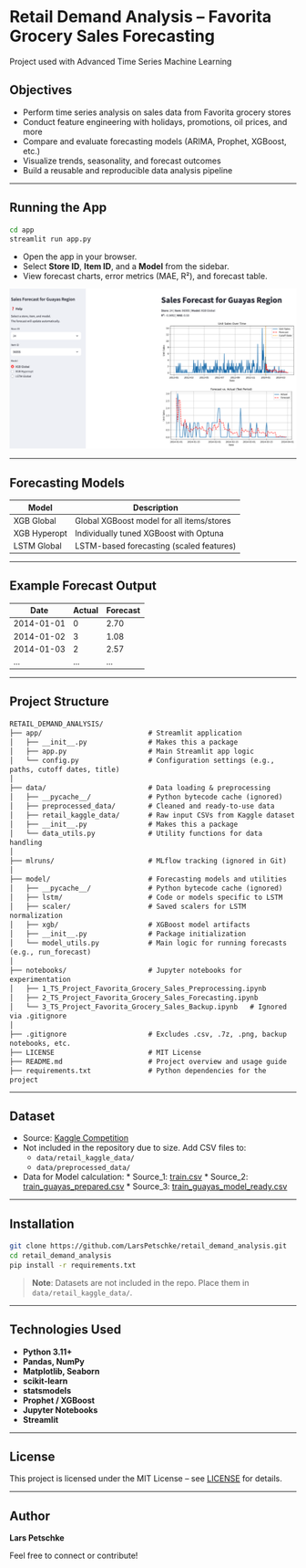 # Retail Demand Analysis – Favorita Grocery Sales Forecasting
Project used with Advanced Time Series Machine Learning


## Objectives

- Perform time series analysis on sales data from Favorita grocery stores
- Conduct feature engineering with holidays, promotions, oil prices, and more
- Compare and evaluate forecasting models (ARIMA, Prophet, XGBoost, etc.)
- Visualize trends, seasonality, and forecast outcomes
- Build a reusable and reproducible data analysis pipeline

---

## Running the App

```bash
cd app
streamlit run app.py
```

- Open the app in your browser.
- Select **Store ID**, **Item ID**, and a **Model** from the sidebar.
- View forecast charts, error metrics (MAE, R²), and forecast table.

![App Screenshow](app/app_screenshot.png)

---

## Forecasting Models

| Model            | Description                              |
|------------------|------------------------------------------|
| XGB Global       | Global XGBoost model for all items/stores |
| XGB Hyperopt     | Individually tuned XGBoost with Optuna    |
| LSTM Global      | LSTM-based forecasting (scaled features)  |

---
## Example Forecast Output

| Date       | Actual | Forecast |
|------------|--------|----------|
| 2014-01-01 | 0      | 2.70     |
| 2014-01-02 | 3      | 1.08     |
| 2014-01-03 | 2      | 2.57     |
| ...        | ...    | ...      |

---

## Project Structure

```
RETAIL_DEMAND_ANALYSIS/
├── app/                          # Streamlit application
│   ├── __init__.py               # Makes this a package
│   ├── app.py                    # Main Streamlit app logic
│   └── config.py                 # Configuration settings (e.g., paths, cutoff dates, title)
│
├── data/                         # Data loading & preprocessing
│   ├── __pycache__/              # Python bytecode cache (ignored)
│   ├── preprocessed_data/        # Cleaned and ready-to-use data
│   ├── retail_kaggle_data/       # Raw input CSVs from Kaggle dataset
│   ├── __init__.py               # Makes this a package
│   └── data_utils.py             # Utility functions for data handling
│
├── mlruns/                       # MLflow tracking (ignored in Git)
│
├── model/                        # Forecasting models and utilities
│   ├── __pycache__/              # Python bytecode cache (ignored)
│   ├── lstm/                     # Code or models specific to LSTM
│   ├── scaler/                   # Saved scalers for LSTM normalization
│   ├── xgb/                      # XGBoost model artifacts
│   ├── __init__.py               # Package initialization
│   └── model_utils.py            # Main logic for running forecasts (e.g., run_forecast)
│
├── notebooks/                    # Jupyter notebooks for experimentation
│   ├── 1_TS_Project_Favorita_Grocery_Sales_Preprocessing.ipynb
│   ├── 2_TS_Project_Favorita_Grocery_Sales_Forecasting.ipynb
│   └── 3_TS_Project_Favorita_Grocery_Sales_Backup.ipynb   # Ignored via .gitignore
│
├── .gitignore                    # Excludes .csv, .7z, .png, backup notebooks, etc.
├── LICENSE                       # MIT License
├── README.md                     # Project overview and usage guide
├── requirements.txt              # Python dependencies for the project
```

---

## Dataset

- Source: [Kaggle Competition](https://www.kaggle.com/competitions/store-sales-time-series-forecasting)
- Not included in the repository due to size. Add CSV files to:
  - `data/retail_kaggle_data/`
  - `data/preprocessed_data/`
- Data for Model calculation:   * Source_1: [train.csv](https://drive.google.com/file/d/1-7S9_L8r9_fFZo9a-5htkEg8HE0rTDiM/view?usp=sharing)
                                * Source_2: [train_guayas_prepared.csv](https://drive.google.com/file/d/1d88sCAmvrbujI2ObzEqOErUI2zZG9yuE/view?usp=sharing) 
                                * Source_3: [train_guayas_model_ready.csv](https://drive.google.com/file/d/16Sr31NGSL15RfSMHpNiAczNF8D7ZPf1G/view?usp=sharing)

---

## Installation

```bash
git clone https://github.com/LarsPetschke/retail_demand_analysis.git
cd retail_demand_analysis
pip install -r requirements.txt
```

> **Note**: Datasets are not included in the repo. Place them in `data/retail_kaggle_data/`.

---

## Technologies Used

- **Python 3.11+**
- **Pandas, NumPy**
- **Matplotlib, Seaborn**
- **scikit-learn**
- **statsmodels**
- **Prophet / XGBoost**
- **Jupyter Notebooks**
- **Streamlit**

---
## License

This project is licensed under the MIT License – see [LICENSE](LICENSE) for details.

---

## Author

**Lars Petschke**  

Feel free to connect or contribute!
